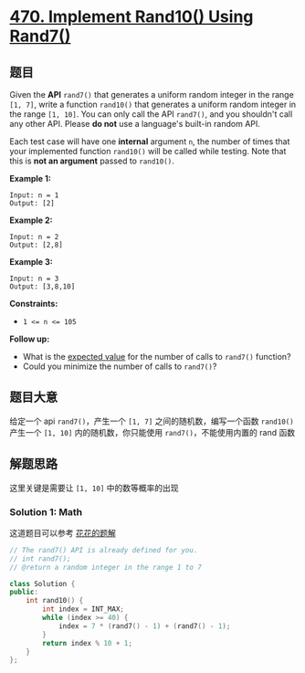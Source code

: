 # [470. Implement Rand10() Using Rand7()](https://leetcode-cn.com/problems/implement-rand10-using-rand7/)

## 题目

Given the **API** `rand7()` that generates a uniform random integer in the range `[1, 7]`, write a function `rand10()` that generates a uniform random integer in the range `[1, 10]`. You can only call the API `rand7()`, and you shouldn't call any other API. Please **do not** use a language's built-in random API.

Each test case will have one **internal** argument `n`, the number of times that your implemented function `rand10()` will be called while testing. Note that this is **not an argument** passed to `rand10()`.

 

**Example 1:**

```
Input: n = 1
Output: [2]
```

**Example 2:**

```
Input: n = 2
Output: [2,8]
```

**Example 3:**

```
Input: n = 3
Output: [3,8,10]
```

 

**Constraints:**

- `1 <= n <= 105`

 

**Follow up:**

- What is the [expected value](https://en.wikipedia.org/wiki/Expected_value) for the number of calls to `rand7()` function?
- Could you minimize the number of calls to `rand7()`?

## 题目大意

给定一个 api `rand7()`，产生一个 `[1, 7]` 之间的随机数，编写一个函数 `rand10()` 产生一个 `[1, 10]` 内的随机数，你只能使用 `rand7()`，不能使用内置的 rand 函数 

## 解题思路

这里关键是需要让 `[1, 10]` 中的数等概率的出现

### Solution 1: Math

这道题目可以参考 [花花的题解](https://www.bilibili.com/video/BV1Ut411Z7KX?spm_id_from=333.999.0.0)


````c++
// The rand7() API is already defined for you.
// int rand7();
// @return a random integer in the range 1 to 7

class Solution {
public:
    int rand10() {
        int index = INT_MAX;
        while (index >= 40) {
            index = 7 * (rand7() - 1) + (rand7() - 1);
        }
        return index % 10 + 1;
    }
};
````

